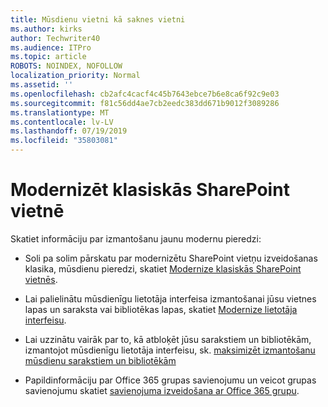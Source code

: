 ```yaml
---
title: Mūsdienu vietni kā saknes vietni
ms.author: kirks
author: Techwriter40
ms.audience: ITPro
ms.topic: article
ROBOTS: NOINDEX, NOFOLLOW
localization_priority: Normal
ms.assetid: ''
ms.openlocfilehash: cb2afc4cacf4c45b7643ebce7b6e8ca6f92c9e03
ms.sourcegitcommit: f81c56dd4ae7cb2eedc383dd671b9012f3089286
ms.translationtype: MT
ms.contentlocale: lv-LV
ms.lasthandoff: 07/19/2019
ms.locfileid: "35803081"
---
```

# <a name="modernize-your-classic-sharepoint-site"></a>Modernizēt klasiskās SharePoint vietnē

Skatiet informāciju par izmantošanu jaunu modernu pieredzi:

- Soli pa solim pārskatu par modernizētu SharePoint vietņu izveidošanas klasika, mūsdienu pieredzi, skatiet [Modernize klasiskās SharePoint vietnēs](https://docs.microsoft.com/sharepoint/dev/transform/modernize-classic-sites).

- Lai palielinātu mūsdienīgu lietotāja interfeisa izmantošanai jūsu vietnes lapas un saraksta vai bibliotēkas lapas, skatiet [Modernize lietotāja interfeisu](https://docs.microsoft.com/sharepoint/dev/transform/modernize-userinterface). 

- Lai uzzinātu vairāk par to, kā atbloķēt jūsu sarakstiem un bibliotēkām, izmantojot mūsdienīgu lietotāja interfeisu, sk. [maksimizēt izmantošanu mūsdienu sarakstiem un bibliotēkām](https://docs.microsoft.com/sharepoint/dev/transform/modernize-userinterface-lists-and-libraries)

- Papildinformāciju par Office 365 grupas savienojumu un veicot grupas savienojumu skatiet [savienojuma izveidošana ar Office 365 grupu](https://docs.microsoft.com/sharepoint/dev/transform/modernize-connect-to-office365-group).
